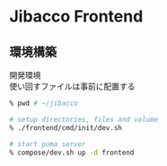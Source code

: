# Jibacco Frontend

## 環境構築

開発環境  
使い回すファイルは事前に配置する

```zsh
% pwd # ~/jibacco

# setup directories, files and volume
% ./frontend/cmd/init/dev.sh

# start puma server
% compose/dev.sh up -d frontend
```

